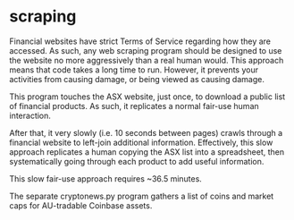 # scraping

Financial websites have strict Terms of Service regarding how they are accessed. As such, any web scraping program should be designed to use the website no more aggressively than a real human would. This approach means that code takes a long time to run. However, it prevents your activities from causing damage, or being viewed as causing damage.

This program touches the ASX website, just once, to download a public list of financial products. As such, it replicates a normal fair-use human interaction.

After that, it very slowly (i.e. 10 seconds between pages) crawls through a financial website to left-join additional information. Effectively, this slow approach replicates a human copying the ASX list into a spreadsheet, then systematically going through each product to add useful information.

This slow fair-use approach requires ~36.5 minutes.

The separate cryptonews.py program gathers a list of coins and market caps for AU-tradable Coinbase assets.
